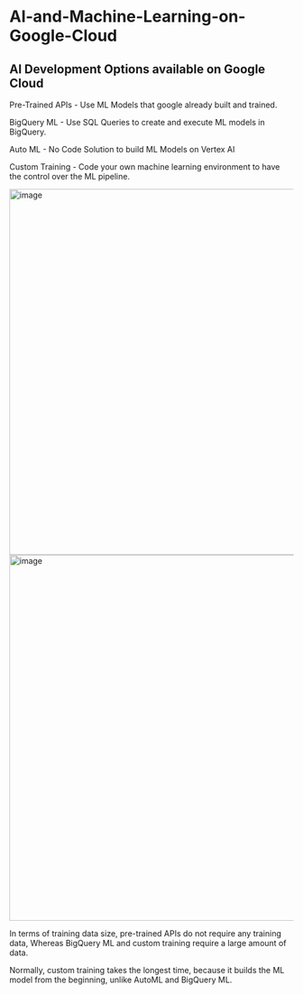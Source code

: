 # AI-and-Machine-Learning-on-Google-Cloud

## AI Development Options available on Google Cloud

Pre-Trained APIs - Use ML Models that google already built and trained.

BigQuery ML - Use SQL Queries to create and execute ML models in BigQuery.

Auto ML - No Code Solution to build ML Models on Vertex AI

Custom Training - Code your own machine learning environment to have the control over the ML pipeline.

<img width="649" alt="image" src="https://github.com/user-attachments/assets/0f34a143-d1f9-42f6-950b-779a408bacb1">

<img width="649" alt="image" src="https://github.com/user-attachments/assets/54d1b48b-f774-4bde-a835-2b3ce23498fb">

In terms of training data size, pre-trained APIs do not require any training data, Whereas BigQuery ML and custom training require a large amount of data.

Normally, custom training takes the longest time, because it builds the ML model from the beginning, unlike AutoML and BigQuery ML.
